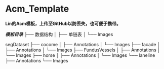 # Acm_Template

**Lin的Acm模板，上传至GitHub以防丢失，也可便于携带。**

***模板目录***
    ├── 数据结构
    │   ├── 单链表
    │   └── Images

 segDataset
    ├── cocome
    │   ├── Annotations
    │   └── Images
    ├── facade
    │   ├── Annotations
    │   └── Images
    ├── FundusVessels
    │   ├── Annotations
    │   └── Images
    ├── horse
    │   ├── Annotations
    │   └── Images
    └── laneline
        ├── Annotations
        └── Images
